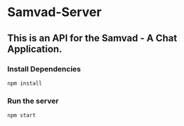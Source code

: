 # Samvad-Server

## This is an API for the Samvad - A Chat Application.

### Install Dependencies
```
npm install
```

### Run the server
```
npm start
```
